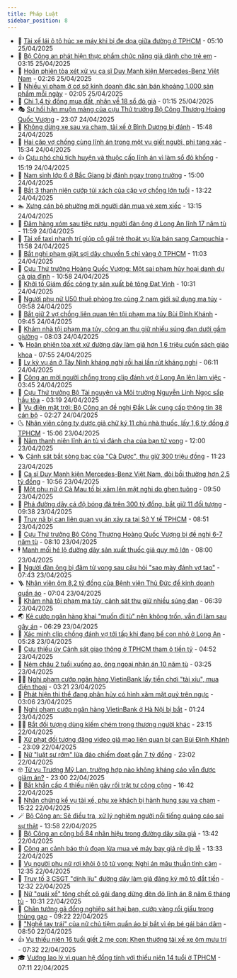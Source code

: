 ```yaml
---
title: Pháp Luật
sidebar_position: 8
---
```


<!-- dantri-phap-luat:START -->
- 🌊 [Tài xế lái ô tô húc xe máy khi bị đe dọa giữa đường ở TPHCM](https://dantri.com.vn/phap-luat/tai-xe-lai-o-to-huc-xe-may-khi-bi-de-doa-giua-duong-o-tphcm-20250425113431666.htm) - 05:10 25/04/2025
- 🐲 [Bộ Công an phát hiện thực phẩm chức năng giả dành cho trẻ em](https://dantri.com.vn/phap-luat/bo-cong-an-phat-hien-thuc-pham-chuc-nang-gia-danh-cho-tre-em-20250425095802351.htm) - 03:15 25/04/2025
- 🌁 [Hoãn phiên tòa xét xử vụ ca sĩ Duy Mạnh kiện Mercedes-Benz Việt Nam](https://dantri.com.vn/phap-luat/hoan-phien-toa-xet-xu-vu-ca-si-duy-manh-kien-mercedes-benz-viet-nam-20250425090728606.htm) - 02:26 25/04/2025
- 🎃 [Nhiều vi phạm ở cơ sở kinh doanh đặc sản bán khoảng 1.000 sản phẩm mỗi ngày](https://dantri.com.vn/phap-luat/nhieu-vi-pham-o-co-so-kinh-doanh-dac-san-ban-khoang-1000-san-pham-moi-ngay-20250425074328393.htm) - 02:05 25/04/2025
- 🦅 [Chi 1,4 tỷ đồng mua đất, nhận về 18 sổ đỏ giả](https://dantri.com.vn/phap-luat/chi-14-ty-dong-mua-dat-nhan-ve-18-so-do-gia-20250425071701214.htm) - 01:15 25/04/2025
- 🎭 [Sự hối hận muộn màng của cựu Thứ trưởng Bộ Công Thương Hoàng Quốc Vượng](https://dantri.com.vn/phap-luat/su-hoi-han-muon-mang-cua-cuu-thu-truong-bo-cong-thuong-hoang-quoc-vuong-20250424234044416.htm) - 23:07 24/04/2025
- 🤗 [Không dừng xe sau va chạm, tài xế ở Bình Dương bị đánh](https://dantri.com.vn/phap-luat/khong-dung-xe-sau-va-cham-tai-xe-o-binh-duong-bi-danh-20250424210147667.htm) - 15:48 24/04/2025
- 🚀 [Hai cặp vợ chồng cùng lĩnh án trong một vụ giết người, phi tang xác](https://dantri.com.vn/phap-luat/hai-cap-vo-chong-cung-linh-an-trong-mot-vu-giet-nguoi-phi-tang-xac-20250424205146224.htm) - 15:34 24/04/2025
- 👍 [Cựu phó chủ tịch huyện và thuộc cấp lĩnh án vì làm sổ đỏ khống](https://dantri.com.vn/phap-luat/cuu-pho-chu-tich-huyen-va-thuoc-cap-linh-an-vi-lam-so-do-khong-20250424214512408.htm) - 15:19 24/04/2025
- 🧐 [Nam sinh lớp 6 ở Bắc Giang bị đánh ngay trong trường](https://dantri.com.vn/phap-luat/nam-sinh-lop-6-o-bac-giang-bi-danh-ngay-trong-truong-20250424210348760.htm) - 15:00 24/04/2025
- 🫶 [Bắt 3 thanh niên cướp túi xách của cặp vợ chồng lớn tuổi](https://dantri.com.vn/phap-luat/bat-3-thanh-nien-cuop-tui-xach-cua-cap-vo-chong-lon-tuoi-20250424174637705.htm) - 13:22 24/04/2025
- 🏊 [Xưng cán bộ phường mời người dân mua vé xem xiếc](https://dantri.com.vn/phap-luat/xung-can-bo-phuong-moi-nguoi-dan-mua-ve-xem-xiec-20250424190203530.htm) - 13:15 24/04/2025
- 🌋 [Đâm hàng xóm sau tiệc rượu, người đàn ông ở Long An lĩnh 17 năm tù](https://dantri.com.vn/phap-luat/dam-hang-xom-sau-tiec-ruou-nguoi-dan-ong-o-long-an-linh-17-nam-tu-20250424180203789.htm) - 11:59 24/04/2025
- 👹 [Tài xế taxi nhanh trí giúp cô gái trẻ thoát vụ lừa bán sang Campuchia](https://dantri.com.vn/phap-luat/tai-xe-taxi-nhanh-tri-giup-co-gai-tre-thoat-vu-lua-ban-sang-campuchia-20250424170718378.htm) - 11:58 24/04/2025
- 🫣 [Bắt nghi phạm giật sợi dây chuyền 5 chỉ vàng ở TPHCM](https://dantri.com.vn/phap-luat/bat-nghi-pham-giat-soi-day-chuyen-5-chi-vang-o-tphcm-20250424170743128.htm) - 11:03 24/04/2025
- 🎃 [Cựu Thứ trưởng Hoàng Quốc Vượng: Một sai phạm hủy hoại danh dự cả gia đình](https://dantri.com.vn/phap-luat/cuu-thu-truong-hoang-quoc-vuong-mot-sai-pham-huy-hoai-danh-du-ca-gia-dinh-20250424172901306.htm) - 10:58 24/04/2025
- 🌝 [Khởi tố Giám đốc công ty sản xuất bê tông Đạt Vinh](https://dantri.com.vn/phap-luat/khoi-to-giam-doc-cong-ty-san-xuat-be-tong-dat-vinh-20250424163830825.htm) - 10:31 24/04/2025
- 🚀 [Người phụ nữ U50 thuê phòng trọ cùng 2 nam giới sử dụng ma túy](https://dantri.com.vn/phap-luat/nguoi-phu-nu-u50-thue-phong-tro-cung-2-nam-gioi-su-dung-ma-tuy-20250424164531934.htm) - 09:58 24/04/2025
- 🥷 [Bắt giữ 2 vợ chồng liên quan tên tội phạm ma túy Bùi Đình Khánh](https://dantri.com.vn/phap-luat/bat-giu-2-vo-chong-lien-quan-ten-toi-pham-ma-tuy-bui-dinh-khanh-20250424164246023.htm) - 09:45 24/04/2025
- 👺 [Khám nhà tội phạm ma túy, công an thu giữ nhiều súng đạn dưới gầm giường](https://dantri.com.vn/phap-luat/kham-nha-toi-pham-ma-tuy-cong-an-thu-giu-nhieu-sung-dan-duoi-gam-giuong-20250424145748391.htm) - 08:03 24/04/2025
- 🪜 [Hoãn phiên tòa xét xử đường dây làm giả hơn 1,6 triệu cuốn sách giáo khoa](https://dantri.com.vn/phap-luat/hoan-phien-toa-xet-xu-duong-day-lam-gia-hon-16-trieu-cuon-sach-giao-khoa-20250424144441278.htm) - 07:55 24/04/2025
- 🦄 [Ly kỳ vụ án ở Tây Ninh kháng nghị rồi hai lần rút kháng nghị](https://dantri.com.vn/phap-luat/ly-ky-vu-an-o-tay-ninh-khang-nghi-roi-hai-lan-rut-khang-nghi-20250424112531357.htm) - 06:11 24/04/2025
- 🦍 [Công an mời người chồng trong clip đánh vợ ở Long An lên làm việc](https://dantri.com.vn/phap-luat/cong-an-moi-nguoi-chong-trong-clip-danh-vo-o-long-an-len-lam-viec-20250424103233214.htm) - 03:45 24/04/2025
- 🌁 [Cựu Thứ trưởng Bộ Tài nguyên và Môi trường Nguyễn Linh Ngọc sắp hầu tòa](https://dantri.com.vn/phap-luat/cuu-thu-truong-bo-tai-nguyen-va-moi-truong-nguyen-linh-ngoc-sap-hau-toa-20250424095855349.htm) - 03:19 24/04/2025
- 💯 [Vụ điện mặt trời: Bộ Công an đề nghị Đắk Lắk cung cấp thông tin 38 cán bộ](https://dantri.com.vn/phap-luat/vu-dien-mat-troi-bo-cong-an-de-nghi-dak-lak-cung-cap-thong-tin-38-can-bo-20250424085448268.htm) - 02:27 24/04/2025
- 🌜 [Nhân viên công ty dược giả chữ ký 11 chủ nhà thuốc, lấy 1,6 tỷ đồng ở TPHCM](https://dantri.com.vn/phap-luat/nhan-vien-cong-ty-duoc-gia-chu-ky-11-chu-nha-thuoc-lay-16-ty-dong-o-tphcm-20250423210429900.htm) - 15:06 23/04/2025
- 👹 [Năm thanh niên lĩnh án tù vì đánh cha của bạn tử vong](https://dantri.com.vn/phap-luat/nam-thanh-nien-linh-an-tu-vi-danh-cha-cua-ban-tu-vong-20250423184434053.htm) - 12:00 23/04/2025
- 🪜 [Cảnh sát bắt sòng bạc của &quot;Cà Dược&quot;, thu giữ 300 triệu đồng](https://dantri.com.vn/phap-luat/canh-sat-bat-song-bac-cua-ca-duoc-thu-giu-300-trieu-dong-20250423175410581.htm) - 11:23 23/04/2025
- 🦩 [Ca sĩ Duy Mạnh kiện Mercedes-Benz Việt Nam, đòi bồi thường hơn 2,5 tỷ đồng](https://dantri.com.vn/phap-luat/ca-si-duy-manh-kien-mercedes-benz-viet-nam-doi-boi-thuong-hon-25-ty-dong-20250423163603229.htm) - 10:56 23/04/2025
- 💂 [Một phụ nữ ở Cà Mau tố bị xăm lên mặt nghi do ghen tuông](https://dantri.com.vn/phap-luat/mot-phu-nu-o-ca-mau-to-bi-xam-len-mat-nghi-do-ghen-tuong-20250423110324701.htm) - 09:50 23/04/2025
- 💃 [Phá đường dây cá độ bóng đá trên 300 tỷ đồng, bắt giữ 11 đối tượng](https://dantri.com.vn/phap-luat/pha-duong-day-ca-do-bong-da-tren-300-ty-dong-bat-giu-11-doi-tuong-20250423161131929.htm) - 09:38 23/04/2025
- 🧐 [Truy nã bị can liên quan vụ án xảy ra tại Sở Y tế TPHCM](https://dantri.com.vn/phap-luat/truy-na-bi-can-lien-quan-vu-an-xay-ra-tai-so-y-te-tphcm-20250423153852498.htm) - 08:51 23/04/2025
- 🤗 [Cựu Thứ trưởng Bộ Công Thương Hoàng Quốc Vượng bị đề nghị 6-7 năm tù](https://dantri.com.vn/phap-luat/cuu-thu-truong-bo-cong-thuong-hoang-quoc-vuong-bi-de-nghi-6-7-nam-tu-20250423150028460.htm) - 08:10 23/04/2025
- 🕴 [Manh mối hé lộ đường dây sản xuất thuốc giả quy mô lớn](https://dantri.com.vn/phap-luat/manh-moi-he-lo-duong-day-san-xuat-thuoc-gia-quy-mo-lon-20250423143825541.htm) - 08:00 23/04/2025
- 🐎 [Người đàn ông bị đâm tử vong sau câu hỏi &quot;sao mày đánh vợ tao&quot;](https://dantri.com.vn/phap-luat/nguoi-dan-ong-bi-dam-tu-vong-sau-cau-hoi-sao-may-danh-vo-tao-20250423142320046.htm) - 07:43 23/04/2025
- 🪜 [Nhân viên ôm 8,2 tỷ đồng của Bệnh viện Thủ Đức để kinh doanh quần áo](https://dantri.com.vn/phap-luat/nhan-vien-om-82-ty-dong-cua-benh-vien-thu-duc-de-kinh-doanh-quan-ao-20250423101024015.htm) - 07:04 23/04/2025
- 🤭 [Khám nhà tội phạm ma túy, cảnh sát thu giữ nhiều súng đạn](https://dantri.com.vn/phap-luat/kham-nha-toi-pham-ma-tuy-canh-sat-thu-giu-nhieu-sung-dan-20250423132929127.htm) - 06:39 23/04/2025
- 🌏 [Kẻ cướp ngân hàng khai &quot;muốn đi tù&quot; nên không trốn, vẫn đi làm sau gây án](https://dantri.com.vn/phap-luat/ke-cuop-ngan-hang-khai-muon-di-tu-nen-khong-tron-van-di-lam-sau-gay-an-20250423130455794.htm) - 06:29 23/04/2025
- 🎃 [Xác minh clip chồng đánh vợ tới tấp khi đang bế con nhỏ ở Long An](https://dantri.com.vn/phap-luat/xac-minh-clip-chong-danh-vo-toi-tap-khi-dang-be-con-nho-o-long-an-20250423122146867.htm) - 05:28 23/04/2025
- 🗽 [Cựu thiếu úy Cảnh sát giao thông ở TPHCM tham ô tiền tỷ](https://dantri.com.vn/phap-luat/cuu-thieu-uy-canh-sat-giao-thong-o-tphcm-tham-o-tien-ty-20250423112449323.htm) - 04:52 23/04/2025
- 🌁 [Ném cháu 2 tuổi xuống ao, ông ngoại nhận án 10 năm tù](https://dantri.com.vn/phap-luat/nem-chau-2-tuoi-xuong-ao-ong-ngoai-nhan-an-10-nam-tu-20250423092401379.htm) - 03:25 23/04/2025
- 🧑‍💻 [Nghi phạm cướp ngân hàng VietinBank lấy tiền chơi &quot;tài xỉu&quot;, mua điện thoại](https://dantri.com.vn/phap-luat/nghi-pham-cuop-ngan-hang-vietinbank-lay-tien-choi-tai-xiu-mua-dien-thoai-20250423100715149.htm) - 03:21 23/04/2025
- 🌮 [Phát hiện thi thể đang phân hủy có hình xăm mặt quỷ trên ngực](https://dantri.com.vn/phap-luat/phat-hien-thi-the-dang-phan-huy-co-hinh-xam-mat-quy-tren-nguc-20250422204626916.htm) - 03:06 23/04/2025
- 🤗 [Nghi phạm cướp ngân hàng VietinBank ở Hà Nội bị bắt](https://dantri.com.vn/phap-luat/nghi-pham-cuop-ngan-hang-vietinbank-o-ha-noi-bi-bat-20250423082110911.htm) - 01:24 23/04/2025
- 👨‍🏫 [Bắt đối tượng dùng kiếm chém trọng thương người khác](https://dantri.com.vn/phap-luat/bat-doi-tuong-dung-kiem-chem-trong-thuong-nguoi-khac-20250423051310934.htm) - 23:15 22/04/2025
- 🎉 [Xử phạt đối tượng đăng video giả mạo liên quan bị can Bùi Đình Khánh](https://dantri.com.vn/phap-luat/xu-phat-doi-tuong-dang-video-gia-mao-lien-quan-bi-can-bui-dinh-khanh-20250423044935776.htm) - 23:09 22/04/2025
- 🤗 [Nữ &quot;luật sư rởm&quot; lừa đảo chiếm đoạt gần 7 tỷ đồng](https://dantri.com.vn/phap-luat/nu-luat-su-rom-lua-dao-chiem-doat-gan-7-ty-dong-20250422225436949.htm) - 23:02 22/04/2025
- 🤓 [Từ vụ Trương Mỹ Lan, trường hợp nào không kháng cáo vẫn được giảm án?](https://dantri.com.vn/phap-luat/tu-vu-truong-my-lan-truong-hop-nao-khong-khang-cao-van-duoc-giam-an-20250422134855003.htm) - 23:00 22/04/2025
- 👹 [Bắt khẩn cấp 4 thiếu niên gây rối trật tự công cộng](https://dantri.com.vn/phap-luat/bat-khan-cap-4-thieu-nien-gay-roi-trat-tu-cong-cong-20250422193755059.htm) - 16:42 22/04/2025
- 🐘 [Nhân chứng kể vụ tài xế, phụ xe khách bị hành hung sau va chạm](https://dantri.com.vn/phap-luat/nhan-chung-ke-vu-tai-xe-phu-xe-khach-bi-hanh-hung-sau-va-cham-20250422171117880.htm) - 15:22 22/04/2025
- 🪄 [Bộ Công an: Sẽ điều tra, xử lý nghiêm người nổi tiếng quảng cáo sai sự thật](https://dantri.com.vn/phap-luat/bo-cong-an-se-dieu-tra-xu-ly-nghiem-nguoi-noi-tieng-quang-cao-sai-su-that-20250422204643115.htm) - 13:58 22/04/2025
- 💄 [Bộ Công an công bố 84 nhãn hiệu trong đường dây sữa giả](https://dantri.com.vn/phap-luat/bo-cong-an-cong-bo-84-nhan-hieu-trong-duong-day-sua-gia-20250422203454402.htm) - 13:42 22/04/2025
- 🐎 [Công an cảnh báo thủ đoạn lừa mua vé máy bay giá rẻ dịp lễ](https://dantri.com.vn/phap-luat/cong-an-canh-bao-thu-doan-lua-mua-ve-may-bay-gia-re-dip-le-20250422201346420.htm) - 13:33 22/04/2025
- 💯 [Vụ người phụ nữ rơi khỏi ô tô tử vong: Nghi án mâu thuẫn tình cảm](https://dantri.com.vn/phap-luat/vu-nguoi-phu-nu-roi-khoi-o-to-tu-vong-nghi-an-mau-thuan-tinh-cam-20250422131640945.htm) - 12:35 22/04/2025
- 💯 [Truy tố 3 CSGT &quot;dính líu&quot; đường dây làm giả đăng ký mô tô đắt tiền](https://dantri.com.vn/phap-luat/truy-to-3-csgt-dinh-liu-duong-day-lam-gia-dang-ky-mo-to-dat-tien-20250422185057082.htm) - 12:32 22/04/2025
- 🌈 [Nữ &quot;quái xế&quot; tông chết cô gái đang dừng đèn đỏ lĩnh án 8 năm 6 tháng tù](https://dantri.com.vn/phap-luat/nu-quai-xe-tong-chet-co-gai-dang-dung-den-do-linh-an-8-nam-6-thang-tu-20250422154406425.htm) - 10:31 22/04/2025
- 🧠 [Chân tướng gã đồng nghiệp sát hại bạn, cướp vàng rồi giấu trong thùng gạo](https://dantri.com.vn/phap-luat/chan-tuong-ga-dong-nghiep-sat-hai-ban-cuop-vang-roi-giau-trong-thung-gao-20250422153544578.htm) - 09:22 22/04/2025
- 🌈 [&quot;Nghề tay trái&quot; của nữ chủ tiệm quần áo bị bắt vì ép bé gái bán dâm](https://dantri.com.vn/phap-luat/nghe-tay-trai-cua-nu-chu-tiem-quan-ao-bi-bat-vi-ep-be-gai-ban-dam-20250422152520886.htm) - 08:50 22/04/2025
- 👍 [Vụ thiếu niên 16 tuổi giết 2 mẹ con: Khen thưởng tài xế xe ôm mưu trí](https://dantri.com.vn/phap-luat/vu-thieu-nien-16-tuoi-giet-2-me-con-khen-thuong-tai-xe-xe-om-muu-tri-20250422131413618.htm) - 07:32 22/04/2025
- 🎓 [Vướng lao lý vì quan hệ đồng tính với thiếu niên 14 tuổi ở TPHCM](https://dantri.com.vn/phap-luat/vuong-lao-ly-vi-quan-he-dong-tinh-voi-thieu-nien-14-tuoi-o-tphcm-20250422114431737.htm) - 07:11 22/04/2025<!-- dantri-phap-luat:END -->
